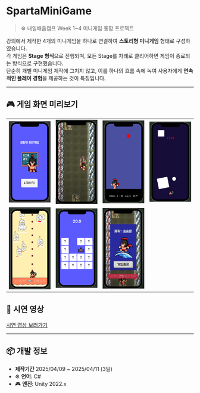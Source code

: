 # SpartaMiniGame

> ⚙️ 내일배움캠프 Week 1~4 미니게임 통합 프로젝트

강의에서 제작한 4개의 미니게임을 하나로 연결하여 **스토리형 미니게임** 형태로 구성하였습니다.  
각 게임은 **Stage 형식**으로 진행되며, 모든 Stage를 차례로 클리어하면 게임이 종료되는 방식으로 구현했습니다.  
단순히 개별 미니게임 제작에 그치지 않고, 이를 하나의 흐름 속에 녹여 사용자에게 **연속적인 플레이 경험**을 제공하는 것이 특징입니다.

---
## 🎮 게임 화면 미리보기

<table>
  <tr>
    <td><img src="Images/GameStart.png" width="180"></td>
    <td><img src="Images/Lobby.png" width="180"></td>
    <td><img src="Images/Stage1.png" width="180"></td>
    <td><img src="Images/Stage2.png" width="180"></td>
  </tr>
  <tr>
    <td><img src="Images/Stage3.png" width="180"></td>
    <td><img src="Images/Stage4.png" width="180"></td>
    <td><img src="Images/Ending.png" width="180"></td>
  </tr>
</table>


## 📌 시연 영상

[시연 영상 보러가기](https://www.youtube.com/watch?v=iigXHU1XzOI)

---

## 📦 개발 정보
-  **제작기간** 2025/04/09 ~ 2025/04/11 (3일)
- ⚙️ **언어**: C#
- 🎮 **엔진**: Unity 2022.x

